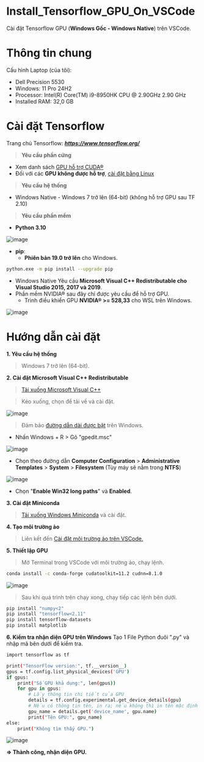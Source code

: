 # Install_Tensorflow_GPU_On_VSCode
Cài đặt Tensorflow GPU (**Windows Gốc - Windows Native**) trên VSCode.

# Thông tin chung
Cấu hình Laptop (của tôi):
- Dell Precision 5530
- Windows: 11 Pro 24H2
- Processor: Intel(R) Core(TM) i9-8950HK CPU @ 2.90GHz   2.90 GHz
- Installed RAM: 32,0 GB

# Cài đặt Tensorflow
Trang chủ Tensorflow: _**https://www.tensorflow.org/**_

> **Yêu cầu phần cứng**
- Xem danh sách [GPU hỗ trợ CUDA®](https://developer.nvidia.com/cuda-gpus)
- Đối với các **GPU không được hỗ trợ**, [cài đặt bằng Linux](https://www.tensorflow.org/install/source)

> **Yêu cầu hệ thống**
- Windows Native - Windows 7 trở lên (64-bit) (không hỗ trợ GPU sau TF 2.10)

> **Yêu cầu phần mềm**
- **Python 3.10**

![image](https://github.com/user-attachments/assets/78b3b55a-240b-419b-9bd0-1265ca38ba9f)

- **pip**:
  + **Phiên bản 19.0 trở lên** cho Windows.
```bash
python.exe -m pip install --upgrade pip
```

- Windows Native Yêu cầu **Microsoft Visual C++ Redistributable cho Visual Studio 2015, 2017 và 2019**.
- Phần mềm NVIDIA® sau đây chỉ được yêu cầu để hỗ trợ GPU.
  + Trình điều khiển GPU **NVIDIA® >= 528,33** cho WSL trên Windows.
 
![image](https://github.com/user-attachments/assets/784a7c01-7bb2-4426-828e-7cb9fdfb7251)

# Hướng dẫn cài đặt
**1. Yêu cầu hệ thống**

> Windows 7 trở lên (64-bit).

**2. Cài đặt Microsoft Visual C++ Redistributable**

> [Tải xuống Microsoft Visual C++](https://support.microsoft.com/help/2977003/the-latest-supported-visual-c-downloads)

> Kéo xuống, chọn để tải về và cài đặt.

![image](https://github.com/user-attachments/assets/bd878fd7-893a-457a-a716-5ed3f14f74c9)

> Đảm bảo [đường dẫn dài được bật](https://superuser.com/questions/1119883/windows-10-enable-ntfs-long-paths-policy-option-missing) trên Windows.
- Nhấn Windows + R > Gõ "gpedit.msc"

![image](https://github.com/user-attachments/assets/cbdffe7d-ebc6-461e-a383-dccdddbb6261)

- Chọn theo đường dẫn **Computer Configuration** > **Administrative Templates** > **System** > **Filesystem** (Tùy máy sẽ nằm trong **NTFS**)

![image](https://github.com/user-attachments/assets/69dbb318-dc39-4cf0-9db5-668ca2cfb204)

 - Chọn "**Enable Win32 long paths**" và **Enabled**.

**3. Cài đặt Miniconda**
> [Tải xuống Windows Miniconda](https://repo.anaconda.com/miniconda/Miniconda3-latest-Windows-x86_64.exe) và cài đặt.

**4. Tạo môi trường ảo**
> Liên kết đến [Cài đặt môi trường ảo trên VSCode.](https://github.com/KhanhPhQ/Install_Virtual_Environment_On_VSCode)

**5. Thiết lập GPU**
> Mở Terminal trong VSCode với môi trường ảo, chạy lệnh.
```bash
conda install -c conda-forge cudatoolkit=11.2 cudnn=8.1.0
```

![image](https://github.com/user-attachments/assets/7c2978fa-04d9-4e0c-a7e5-9a55fbba5695)

> Sau khi quá trình trên chạy xong, chạy tiếp các lệnh bên dưới.
```bash
pip install "numpy<2"
pip install "tensorflow<2.11"
pip install tensorflow-datasets
pip install matplotlib
```

**6. Kiểm tra nhận diện GPU trên Windows**
Tạo 1 File Python đuôi ".py" và nhập mã bên dưới để kiểm tra.
```bash
import tensorflow as tf

print("TensorFlow version:", tf.__version__)
gpus = tf.config.list_physical_devices('GPU')
if gpus:
    print("Số GPU khả dụng:", len(gpus))
    for gpu in gpus:
        # Lấy thông tin chi tiết của GPU
        details = tf.config.experimental.get_device_details(gpu)
        # Nếu có thông tin tên, in ra; nếu không thì in tên mặc định của đối tượng GPU
        gpu_name = details.get('device_name', gpu.name)
        print("Tên GPU:", gpu_name)
else:
    print("Không tìm thấy GPU.")
```

![image](https://github.com/user-attachments/assets/f3d7b020-5c5d-400b-aac6-08af0ebba3ba)

**=> Thành công, nhận diện GPU.**
